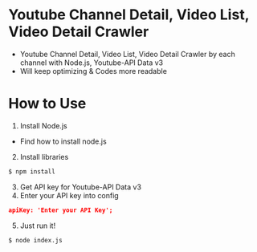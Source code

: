 # Youtube Channel Detail, Video List, Video Detail Crawler
* Youtube Channel Detail, Video List, Video Detail Crawler by each channel with Node.js, Youtube-API Data v3
* Will keep optimizing & Codes more readable

# How to Use
1. Install Node.js
* Find how to install node.js
2. Install libraries
```bash
$ npm install
```
3. Get API key for Youtube-API Data v3
4. Enter your API key into config
```json
apiKey: 'Enter your API Key';
```
5. Just run it!
```bash
$ node index.js
```

